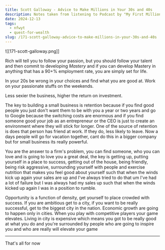 ```yaml
---
title: Scott Galloway - Advice to Make Millions in Your 30s and 40s
description: Notes taken from listening to Podcast by "My First Million" channel in youtube
date: 2024-12-13
tags:
  - nfwyt
  - quest-for-wealth
slug: /171-scott-galloway-advice-to-make-millions-in-your-30s-and-40s
---
```


![[171-scott-galloway.png]]

Rich will tell you to follow your passion, but you should follow your talent and then commit to developing *Mastery* and if you can develop Mastery in anything that has a 90+% employment rate, you are simply set for life. 

In your 20s be wrong in your choices and find what you are good at. Work on your passionate stuffs on the weekends.

Less sexier the business, higher the return on investment. 

The key to building a small business is retention because if you find good people you just don't want them to be with you a year or two years and go to Google because the switching costs are enormous and if you find someone good your job as an entrepreneur or the CEO is just to create an environment where they will stick for longer. One of the source of retention is does that person has friend at work. If they do, less likely to leave. Now a days people will go for vacation together, cant do this in a bigger company but for small business its really powerful. 

You are the answer to a firm's problem, you can find someone, who you can love and is going to love you a great deal, the key is getting up, putting yourself in a place to success, getting out of the house, being friendly, being risk aggressive, surrounding yourself with people and exercise nutrition that makes you feel good about yourself such that when the winds kick up again your sales are up and I've always tried to do that um I've had a lot of failure but I was always had my sales up such that when the winds kicked up again I was in a position to rumble. 

Opportunity is a function of density, get yourself to place crowded with success. If you are ambitious get to a city, if you want to be really successful, get to the biggest city in the nation. Economic growth are going to happen only in cities. When you play with competitive players your game elevates.  Living in city is expensive which means you got to be really good at what you do and you're surrounded by people who are going to inspire you and who are really will elevate your game

* * * 
That's all for now
